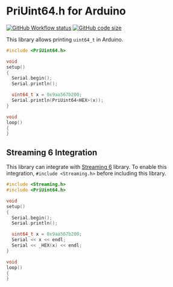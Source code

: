 # PriUint64.h for Arduino

[![GitHub Workflow status](https://img.shields.io/github/workflow/status/yoursunny/PriUint64/build?style=flat)](https://github.com/yoursunny/PriUint64/actions) [![GitHub code size](https://img.shields.io/github/languages/code-size/yoursunny/PriUint64?style=flat)](https://github.com/yoursunny/PriUint64)

This library allows printing `uint64_t` in Arduino.

```cpp
#include <PriUint64.h>

void
setup()
{
  Serial.begin();
  Serial.println();

  uint64_t x = 0x9aa567b200;
  Serial.println(PriUint64<HEX>(x));
}

void
loop()
{
}
```

## Streaming 6 Integration

This library can integrate with [Streaming 6](https://github.com/janelia-arduino/Streaming) library.
To enable this integration, `#include <Streaming.h>` before including this library.

```cpp
#include <Streaming.h>
#include <PriUint64.h>

void
setup()
{
  Serial.begin();
  Serial.println();

  uint64_t x = 0x9aa567b200;
  Serial << x << endl;
  Serial << _HEX(x) << endl;
}

void
loop()
{
}
```
